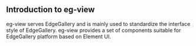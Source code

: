 ## Introduction to eg-view
eg-view serves EdgeGallery and is mainly used to standardize the interface style of EdgeGallery. eg-view provides a set of components suitable for EdgeGallery platform based on Element UI.

